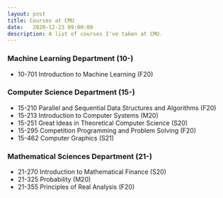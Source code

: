 ```yaml
---
layout: post
title: Courses at CMU
date:   2020-12-23 09:00:00
description: A list of courses I've taken at CMU.
---
```


### Machine Learning Department (10-)
- 10-701 Introduction to Machine Learning (F20)

### Computer Science Department (15-)
- 15-210 Parallel and Sequential Data Structures and Algorithms (F20)
- 15-213 Introduction to Computer Systems (M20)
- 15-251 Great Ideas in Theoretical Computer Science (S20)
- 15-295 Competition Programming and Problem Solving (F20)
- 15-462 Computer Graphics (S21)

### Mathematical Sciences Department (21-)
- 21-270 Introduction to Mathematical Finance (S20)
- 21-325 Probability (M20)
- 21-355 Principles of Real Analysis (F20)

